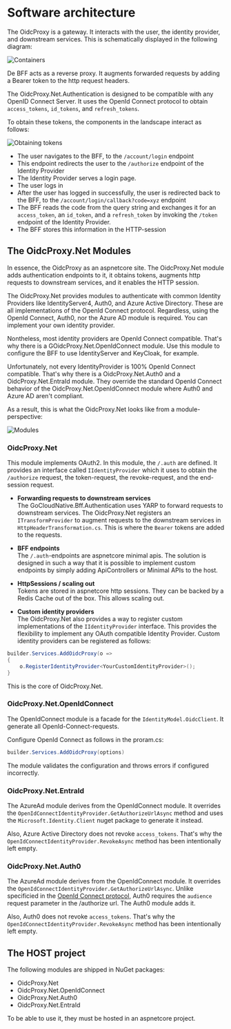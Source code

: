 # Software architecture

The OidcProxy is a gateway. It interacts with the user, the identity provider, and downstream services. This is schematically displayed in the following diagram:

![Containers](https://raw.githubusercontent.com/thecloudnativewebapp/OidcProxy.Net/main/docs/gocloudnative.org/content/Diagrams/containers.png)

De BFF acts as a reverse proxy. It augments forwarded requests by adding a Bearer token to the http request headers.

The OidcProxy.Net.Authentication is designed to be compatible with any OpenID Connect Server. It uses the OpenId Connect protocol to obtain `access_tokens`, `id_tokens`, and `refresh_tokens`.

To obtain these tokens, the components in the landscape interact as follows:

![Obtaining tokens](https://raw.githubusercontent.com/thecloudnativewebapp/OidcProxy.Net/main/docs/gocloudnative.org/content/Diagrams/auth_code-sequence-diagram.png)

* The user navigates to the BFF, to the `/account/login` endpoint
* This endpoint redirects the user to the `/authorize` endpoint of the Identity Provider
* The Identity Provider serves a login page.
* The user logs in
* After the user has logged in successfully, the user is redirected back to the BFF, to the `/account/login/callback?code=xyz` endpoint
* The BFF reads the code from the query string and exchanges it for an `access_token`, an `id_token`, and a `refresh_token` by invoking the `/token` endpoint of the Identity Provider.
* The BFF stores this information in the HTTP-session

## The OidcProxy.Net Modules
In essence, the OidcProxy as an aspnetcore site. The OidcProxy.Net module adds authentication endpoints to it, it obtains tokens, augments http requests to downstream services, and it enables the HTTP session.

The OidcProxy.Net provides modules to authenticate with common Identity Providers like IdentityServer4, Auth0, and Azure Active Directory. These are all implementations of the OpenId Connect protocol. Regardless, using the OpenId Connect, Auth0, nor the Azure AD module is required. You can implement your own identity provider.

Nontheless, most identity providers are OpenId Connect compatible. That's why there is a GOidcProxy.Net.OpenIdConnect module. Use this module to configure the BFF to use IdentityServer and KeyCloak, for example.

Unfortunately, not every IdentityProvider is 100% OpenId Connect compatible. That's why there is a OidcProxy.Net.Auth0 and a OidcProxy.Net.EntraId module. They override the standard OpenId Connect behavior of the OidcProxy.Net.OpenIdConnect module where Auth0 and Azure AD aren't compliant.

As a result, this is what the OidcProxy.Net looks like from a module-perspective:

![Modules](https://raw.githubusercontent.com/thecloudnativewebapp/OidcProxy.Net/main/docs/gocloudnative.org/content/Diagrams/components.png)

### OidcProxy.Net

This module implements OAuth2. In this module, the `/.auth` are defined. It provides an interface called `IIdentityProvider` which it uses to obtain the `/authorize` request, the token-request, the revoke-request, and the end-session request.

* __Forwarding requests to downstream services__\
The GoCloudNative.Bff.Authentication uses YARP to forward requests to downstream services. The OidcProxy.Net registers an `ITransformProvider` to augment requests to the downstream services in `HttpHeaderTransformation.cs`. This is where the `Bearer` tokens are added to the requests.

* __BFF endpoints__\
The `/.auth`-endpoints are aspnetcore minimal apis. The solution is designed in such a way that it is possible to implement custom endpoints by simply adding ApiControllers or Minimal APIs to the host.

* __HttpSessions / scaling out__\
Tokens are stored in aspnetcore http sessions. They can be backed by a Redis Cache out of the box. This allows scaling out.

*  __Custom identity providers__\
The OidcProxy.Net also provides a way to register custom implementations of the `IIdentityProvider` interface. This provides the flexibility to implement any OAuth compatible Identity Provider. Custom identity providers can be registered as follows:

```csharp
builder.Services.AddOidcProxy(o =>
{
    o.RegisterIdentityProvider<YourCustomIdentityProvider>();
}
```

This is the core of OidcProxy.Net.

### OidcProxy.Net.OpenIdConnect

The OpenIdConnect module is a facade for the `IdentityModel.OidcClient`. It generate all OpenId-Connect-requests.

Configure OpenId Connect as follows in the proram.cs:

```csharp
builder.Services.AddOidcProxy(options)
```

The module validates the configuration and throws errors if configured incorrectly.

### OidcProxy.Net.EntraId
The AzureAd module derives from the OpenIdConnect module. It overrides the `OpenIdConnectIdentityProvider.GetAuthorizeUrlAsync` method and uses the `Microsoft.Identity.Client` nuget package to generate it instead.

Also, Azure Active Directory does not revoke `access_tokens`. That's why the `OpenIdConnectIdentityProvider.RevokeAsync` method has been intentionally left empty.

### OidcProxy.Net.Auth0
The AzureAd module derives from the OpenIdConnect module. It overrides the `OpenIdConnectIdentityProvider.GetAuthorizeUrlAsync`. Unlike specificied in the [OpenId Connect protocol](https://openid.net/specs/openid-connect-core-1_0.html#AuthRequest), Auth0 requires the `audience` request parameter in the /authorize url. The Auth0 module adds it.

Also, Auth0 does not revoke `access_tokens`. That's why the `OpenIdConnectIdentityProvider.RevokeAsync` method has been intentionally left empty.

## The HOST project

The following modules are shipped in NuGet packages:

* OidcProxy.Net
* OidcProxy.Net.OpenIdConnect
* OidcProxy.Net.Auth0
* OidcProxy.Net.EntraId

To be able to use it, they must be hosted in an aspnetcore project.
